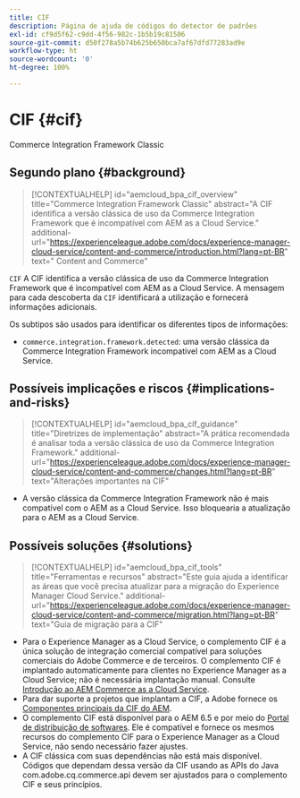 ```yaml
---
title: CIF
description: Página de ajuda de códigos do detector de padrões
exl-id: cf9d5f62-c9dd-4f56-982c-1b5b19c81506
source-git-commit: d50f278a5b74b625b650bca7af67dfd77283ad9e
workflow-type: ht
source-wordcount: '0'
ht-degree: 100%

---
```


# CIF {#cif}

Commerce Integration Framework Classic

## Segundo plano {#background}

>[!CONTEXTUALHELP]
>id="aemcloud_bpa_cif_overview"
>title="Commerce Integration Framework Classic"
>abstract="A CIF identifica a versão clássica de uso da Commerce Integration Framework que é incompatível com AEM as a Cloud Service."
>additional-url="https://experienceleague.adobe.com/docs/experience-manager-cloud-service/content-and-commerce/introduction.html?lang=pt-BR" text=" Content and Commerce"

`CIF` A CIF identifica a versão clássica de uso da Commerce Integration Framework que é incompatível com AEM as a Cloud Service. A mensagem para cada descoberta da `CIF` identificará a utilização e fornecerá informações adicionais.

Os subtipos são usados para identificar os diferentes tipos de informações:

* `commerce.integration.framework.detected`: uma versão clássica da Commerce Integration Framework incompatível com AEM as a Cloud Service.


## Possíveis implicações e riscos {#implications-and-risks}

>[!CONTEXTUALHELP]
>id="aemcloud_bpa_cif_guidance"
>title="Diretrizes de implementação"
>abstract="A prática recomendada é analisar toda a versão clássica de uso da Commerce Integration Framework."
>additional-url="https://experienceleague.adobe.com/docs/experience-manager-cloud-service/content-and-commerce/changes.html?lang=pt-BR" text="Alterações importantes na CIF"

* A versão clássica da Commerce Integration Framework não é mais compatível com o AEM as a Cloud Service. Isso bloquearia a atualização para o AEM as a Cloud Service.

## Possíveis soluções {#solutions}

>[!CONTEXTUALHELP]
>id="aemcloud_bpa_cif_tools"
>title="Ferramentas e recursos"
>abstract="Este guia ajuda a identificar as áreas que você precisa atualizar para a migração do Experience Manager Cloud Service."
>additional-url="https://experienceleague.adobe.com/docs/experience-manager-cloud-service/content-and-commerce/migration.html?lang=pt-BR" text="Guia de migração para a CIF"

* Para o Experience Manager as a Cloud Service, o complemento CIF é a única solução de integração comercial compatível para soluções comerciais do Adobe Commerce e de terceiros. O complemento CIF é implantado automaticamente para clientes no Experience Manager as a Cloud Service; não é necessária implantação manual. Consulte [Introdução ao AEM Commerce as a Cloud Service](https://experienceleague.adobe.com/docs/experience-manager-cloud-service/content-and-commerce/storefront/getting-started.html?lang=pt-BR).
* Para dar suporte a projetos que implantam a CIF, a Adobe fornece os [Componentes principais da CIF do AEM](https://github.com/adobe/aem-core-cif-components).
* O complemento CIF está disponível para o AEM 6.5 e por meio do [Portal de distribuição de softwares](https://experience.adobe.com/#/downloads/content/software-distribution/br/aem.html). Ele é compatível e fornece os mesmos recursos do complemento CIF para o Experience Manager as a Cloud Service, não sendo necessário fazer ajustes.
* A CIF clássica com suas dependências não está mais disponível. Códigos que dependam dessa versão da CIF usando as APIs do Java com.adobe.cq.commerce.api devem ser ajustados para o complemento CIF e seus princípios.
